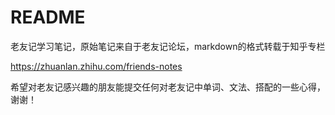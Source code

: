 # README

老友记学习笔记，原始笔记来自于老友记论坛，markdown的格式转载于知乎专栏

https://zhuanlan.zhihu.com/friends-notes

希望对老友记感兴趣的朋友能提交任何对老友记中单词、文法、搭配的一些心得，谢谢！